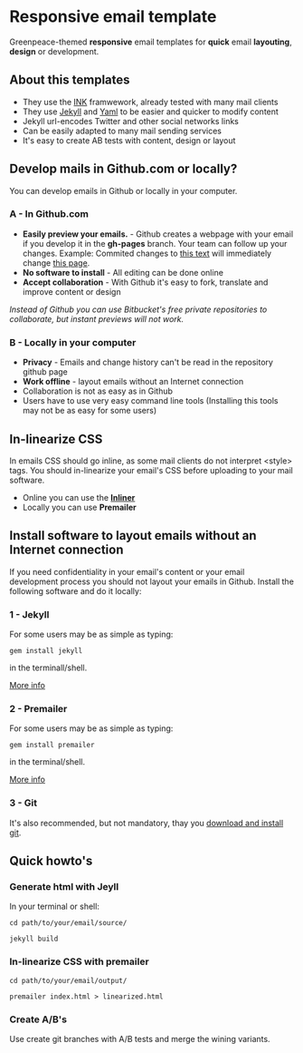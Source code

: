 # Responsive email template

Greenpeace-themed **responsive** email templates for **quick** email **layouting**, **design** or development.

## About this templates
+ They use the [INK](http://zurb.com/ink/) framwework, already tested with many mail clients
+ They use [Jekyll](http://jekyllrb.com/) and [Yaml](http://www.yaml.org/) to be easier and quicker to modify content
+ Jekyll url-encodes Twitter and other social networks links
+ Can be easily adapted to many mail sending services
+ It's easy to create AB tests with content, design or layout

## Develop mails in Github.com or locally?

You can develop emails in Github or locally in your computer. 

### A - In Github.com
+ **Easily preview your emails.** - Github creates a webpage with your email if you develop it in the **gh-pages** branch. Your team can follow up your changes. Example: Commited changes to [this text](https://github.com/osvik/m-templates/blob/gh-pages/newsletter/index.html) will immediately change [this page](http://osvik.github.io/m-templates/newsletter/index.html). 
+ **No software to install** - All editing can be done online
+ **Accept collaboration** - With Github it's easy to fork, translate and improve content or design

_Instead of Github you can use Bitbucket's free private repositories to collaborate,  but instant previews will not work._


### B - Locally in your computer
+ **Privacy** - Emails and change history can't be read in the repository github page
+ **Work offline** - layout emails without an Internet connection
+ Collaboration is not as easy as in Github
+ Users have to use very easy command line tools (Installing this tools may not be as easy for some users)


## In-linearize CSS
In emails CSS should go inline, as some mail clients do not interpret &lt;style&gt; tags. You should in-linearize your email's CSS before uploading to your mail software.

+ Online you can use the **[Inliner](http://zurb.com/ink/inliner.php)**
+ Locally you can use **Premailer**

## Install software to layout emails without an Internet connection

If you need confidentiality in your email's content or your email development process you should not layout your emails in Github. Install the following software and do it locally:

### 1 - Jekyll

For some users may be as simple as typing:

`gem install jekyll`

in the terminall/shell.

[More info](http://jekyllrb.com/docs/installation/)

### 2 - Premailer

For some users may be as simple as typing:

`gem install premailer`

in the terminal/shell.

[More info](https://github.com/premailer/premailer)

### 3 - Git

It's also recommended, but not mandatory, thay you [download and install git](http://git-scm.com/downloads/).

## Quick howto's 

### Generate html with Jeyll

In your terminal or shell:

`cd path/to/your/email/source/`

`jekyll build`

### In-linearize CSS with premailer

`cd path/to/your/email/output/`

`premailer index.html > linearized.html`

### Create A/B's

Use create git branches with A/B tests and merge the wining variants.
